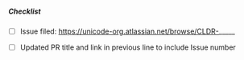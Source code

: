 <!--
Thank you for your pull request.
Please see http://cldr.unicode.org/index/process for general
information on contributing to CLDR.

You will be automatically asked to sign the contributors license before the PR is accepted.
- sign: https://cla-assistant.io/unicode-org/cldr
- license: http://www.unicode.org/copyright.html#License
-->

##### Checklist

- [ ] Issue filed: https://unicode-org.atlassian.net/browse/CLDR-_____
- [ ] Updated PR title and link in previous line to include Issue number

